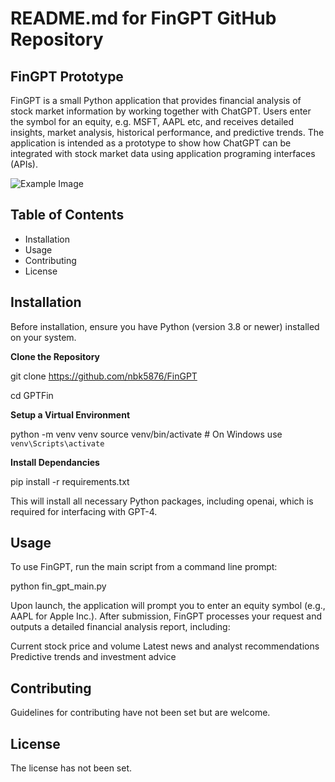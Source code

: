 # README.md for FinGPT GitHub Repository

## FinGPT Prototype
FinGPT is a small Python application that provides financial analysis of stock market information by working together with ChatGPT. Users enter the symbol for an equity, e.g. MSFT, AAPL etc, and receives detailed insights, market analysis, historical performance, and predictive trends. The application is intended as a prototype to show how ChatGPT can be integrated with stock market data using application programing interfaces (APIs). 

![Example Image](https://nbk5876.github.io/FinGPT/image/FinGpt-Prototype-Concept-Diagram.png "FinGPT Overview Flow")

## Table of Contents
- Installation
- Usage
- Contributing
- License

## Installation
Before installation, ensure you have Python (version 3.8 or newer) installed on your system.

**Clone the Repository**

git clone https://github.com/nbk5876/FinGPT

cd GPTFin

**Setup a Virtual Environment**

python -m venv venv
source venv/bin/activate  # On Windows use `venv\Scripts\activate`

**Install Dependancies**

pip install -r requirements.txt

This will install all necessary Python packages, including openai, which is required for interfacing with GPT-4. 

## Usage
To use FinGPT, run the main script from a command line prompt:

python fin_gpt_main.py

Upon launch, the application will prompt you to enter an equity symbol (e.g., AAPL for Apple Inc.). After submission, FinGPT processes your request and outputs a detailed financial analysis report, including:

Current stock price and volume
Latest news and analyst recommendations
Predictive trends and investment advice

## Contributing
Guidelines for contributing have not been set but are welcome.

## License
The license has not been set.


